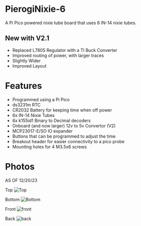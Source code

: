 # PierogiNixie-6
A Pi Pico powered nixie tube board that uses 6 IN-14 nixie tubes.

## New with V2.1
- Replaced L7805 Regulator with a TI Buck Converter
- Improved routing of power, with larger traces
- Slightly Wider
- Improved Layout

# Features
- Programmed using a Pi Pico
- ds3231m RTC
- CR2032 Battery for keeping time when off power
- 6x IN-14 Nixie Tubes
- 6x k155id1 Binary to Decimal decoders
- Onboard (and now larger) 12v to 5v Convertor (V2)
- MCP23017-E/SO IO expander
- Buttons that can be programmed to adjust the time
- Breakout header for easier connectivity to a pico probe
- Mounting holes for 4 M3.5x6 screws


# Photos
AS OF 12/20/23

Top
![Top](https://github.com/SonOfCheevap/PierogiNixie-6/assets/108093325/2d45d1c0-f443-406d-be53-6a3510435230)

Bottom
![Bottom](https://github.com/SonOfCheevap/PierogiNixie-6/assets/108093325/5e367d92-99c4-456b-9418-571a8b33fcbf)

Front
![front](https://github.com/SonOfCheevap/PierogiNixie-6/assets/108093325/18408899-1cce-4717-9cda-eb94613a82e0)

Back
![back](https://github.com/SonOfCheevap/PierogiNixie-6/assets/108093325/4355b0a8-82fa-47b1-9ac0-9c34bc613e39)
